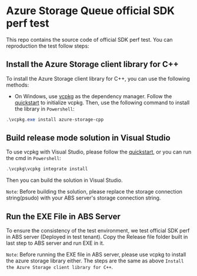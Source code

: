 # Azure Storage Queue official SDK perf test

This repo contains the source code of official SDK perf test. You can reproduction the test follow steps:

## Install the Azure Storage client library for C++
To install the Azure Storage client library for C++, you can use the following methods:

- On Windows, use [vcpkg](https://github.com/microsoft/vcpkg) as the dependency manager. Follow the [quickstart](https://github.com/microsoft/vcpkg#getting-started) to initialize vcpkg. Then, use the following command to install the library in `Powershell`:

```powershell 
.\vcpkg.exe install azure-storage-cpp
```


## Build release mode solution in Visual Studio
To use vcpkg with Visual Studio, please follow the [quickstart](https://github.com/microsoft/vcpkg#getting-started), or you can run the cmd in `Powershell`:

```powershell
.\vcpkg\vcpkg integrate install
```
Then you can build the solution in Visual Studio.

`Note`: Before building the solution, please replace the storage connection string(psudo) with your ABS server's storage connection string.

## Run the EXE File in ABS Server
To ensure the consistency of the test environment, we test official SDK perf in ABS server (Deployed in test tenant). 
Copy the Release file folder built in last step to ABS server and run EXE in it. 

`Note`: Before running the EXE file in ABS server, please use vcpkg to install the azure storage library either. The steps are the same as above `Install the Azure Storage client library for C++`.